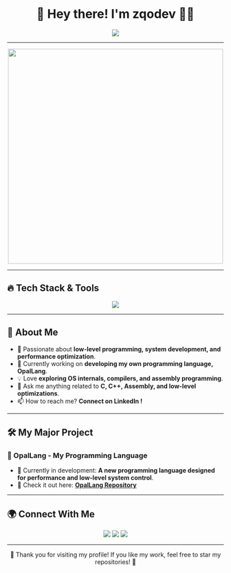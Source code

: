 <h1 align="center">🚀 Hey there! I'm zqodev 👨‍💻</h1>

<p align="center">
  <img src="https://readme-typing-svg.herokuapp.com/?font=Righteous&size=35&center=true&vCenter=true&width=500&height=70&duration=4000&lines=Welcome+to+my+GitHub!;Low-Level+Developer;C/C%2B%2B+Enthusiast;Assembly+Lover;Building+OpalLang" />
</p>

---

<p align="center">
  <img src="https://media.giphy.com/media/qgQUggAC3Pfv687qPC/giphy.gif" width="500" />
</p>

---

## 🔥 Tech Stack & Tools

<p align="center">
  <a href="https://skillicons.dev">
    <img src="https://skillicons.dev/icons?i=c,cpp,linux,git,arch,java,js,ts,lua,py,html,css,mysql,mongodb" />
  </a>
</p>

---

## 🚀 About Me

- 🎯 Passionate about **low-level programming, system development, and performance optimization**.
- 🌱 Currently working on **developing my own programming language, OpalLang**.
- 💡 Love **exploring OS internals, compilers, and assembly programming**.
- 💬 Ask me anything related to **C, C++, Assembly, and low-level optimizations**.
- 📫 How to reach me? **Connect on LinkedIn !**

---

## 🛠️ My Major Project

### 🌟 OpalLang - My Programming Language
- 🚀 Currently in development: **A new programming language designed for performance and low-level system control**.
- 📌 Check it out here: **[OpalLang Repository](https://github.com/OpalLang)**

---

## 🌍 Connect With Me

<p align="center">
  <a href="https://linkedin.com/in/gabinschiro"><img src="https://img.shields.io/badge/LinkedIn-%230077B5.svg?style=for-the-badge&logo=linkedin&logoColor=white" /></a>
  <a href="https://discord.gg/zqodev"><img src="https://img.shields.io/badge/Discord-%237289DA.svg?style=for-the-badge&logo=discord&logoColor=white" /></a>
  <a href="mailto:gabin.schiro@icloud.com"><img src="https://img.shields.io/badge/Email-D14836?style=for-the-badge&logo=gmail&logoColor=white" /></a>
</p>

---

<p align="center">
  🎉 Thank you for visiting my profile! If you like my work, feel free to star my repositories! 🚀
</p>
